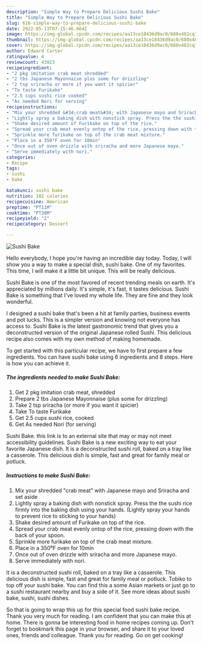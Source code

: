 ```yaml
---
description: "Simple Way to Prepare Delicious Sushi Bake"
title: "Simple Way to Prepare Delicious Sushi Bake"
slug: 616-simple-way-to-prepare-delicious-sushi-bake
date: 2022-05-13T07:15:46.664Z
image: https://img-global.cpcdn.com/recipes/aa13ce18436d9ac0/680x482cq70/sushi-bake-recipe-main-photo.jpg
thumbnail: https://img-global.cpcdn.com/recipes/aa13ce18436d9ac0/680x482cq70/sushi-bake-recipe-main-photo.jpg
cover: https://img-global.cpcdn.com/recipes/aa13ce18436d9ac0/680x482cq70/sushi-bake-recipe-main-photo.jpg
author: Edward Carter
ratingvalue: 4
reviewcount: 43823
recipeingredient:
- "2 pkg imitation crab meat shredded"
- "2 tbs Japanese Mayonnaise plus some for drizzling"
- "2 tsp sriracha or more if you want it spicier"
- "To taste Furikake"
- "2.5 cups sushi rice cooked"
- "As needed Nori for serving"
recipeinstructions:
- "Mix your shredded &#34;crab meat&#34; with Japanese mayo and Sriracha and set aside"
- "Lightly spray a baking dish with nonstick spray. Press the the sushi rice firmly into the baking dish using your hands. (Lightly spray your hands to prevent rice to sticking to your hands)"
- "Shake desired amount of Furikake on top of the rice."
- "Spread your crab meat evenly ontop of the rice, pressing down with the back of your spoon."
- "Sprinkle more furikake on top of the crab meat mixture."
- "Place in a 350⁰F oven for 10min"
- "Once out of oven drizzle with sriracha and more Japanese mayo."
- "Serve immediately with nori."
categories:
- Recipe
tags:
- sushi
- bake

katakunci: sushi bake 
nutrition: 102 calories
recipecuisine: American
preptime: "PT11M"
cooktime: "PT30M"
recipeyield: "2"
recipecategory: Dessert

---
```



![Sushi Bake](https://img-global.cpcdn.com/recipes/aa13ce18436d9ac0/680x482cq70/sushi-bake-recipe-main-photo.jpg)

Hello everybody, I hope you're having an incredible day today. Today, I will show you a way to make a special dish, sushi bake. One of my favorites. This time, I will make it a little bit unique. This will be really delicious.

Sushi Bake is one of the most favored of recent trending meals on earth. It's appreciated by millions daily. It's simple, it's fast, it tastes delicious. Sushi Bake is something that I've loved my whole life. They are fine and they look wonderful.

I designed a sushi bake that&#39;s been a hit at family parties, business events and pot lucks. This is a simpler version and knowing not everyone has access to. Sushi Bake is the latest gastronomic trend that gives you a deconstructed version of the original Japanese rolled Sushi. This delicious recipe also comes with my own method of making homemade.


To get started with this particular recipe, we have to first prepare a few ingredients. You can have sushi bake using 6 ingredients and 8 steps. Here is how you can achieve it.

<!--inarticleads1-->

##### The ingredients needed to make Sushi Bake:

1. Get 2 pkg imitation crab meat, shredded
1. Prepare 2 tbs Japanese Mayonnaise (plus some for drizzling)
1. Take 2 tsp sriracha (or more if you want it spicier)
1. Take To taste Furikake
1. Get 2.5 cups sushi rice, cooked
1. Get As needed Nori (for serving)


Sushi Bake. this link is to an external site that may or may not meet accessibility guidelines. Sushi Bake is a new exciting way to eat your favorite Japanese dish. It is a deconstructed sushi roll, baked on a tray like a casserole. This delicious dish is simple, fast and great for family meal or potluck. 

<!--inarticleads2-->

##### Instructions to make Sushi Bake:

1. Mix your shredded &#34;crab meat&#34; with Japanese mayo and Sriracha and set aside
1. Lightly spray a baking dish with nonstick spray. Press the the sushi rice firmly into the baking dish using your hands. (Lightly spray your hands to prevent rice to sticking to your hands)
1. Shake desired amount of Furikake on top of the rice.
1. Spread your crab meat evenly ontop of the rice, pressing down with the back of your spoon.
1. Sprinkle more furikake on top of the crab meat mixture.
1. Place in a 350⁰F oven for 10min
1. Once out of oven drizzle with sriracha and more Japanese mayo.
1. Serve immediately with nori.


It is a deconstructed sushi roll, baked on a tray like a casserole. This delicious dish is simple, fast and great for family meal or potluck. Tobiko to top off your sushi bake. You can find this a some Asian markets or just go to a sushi restaurant nearby and buy a side of it. See more ideas about sushi bake, sushi, sushi dishes. 

So that is going to wrap this up for this special food sushi bake recipe. Thank you very much for reading. I am confident that you can make this at home. There is gonna be interesting food in home recipes coming up. Don't forget to bookmark this page in your browser, and share it to your loved ones, friends and colleague. Thank you for reading. Go on get cooking!
